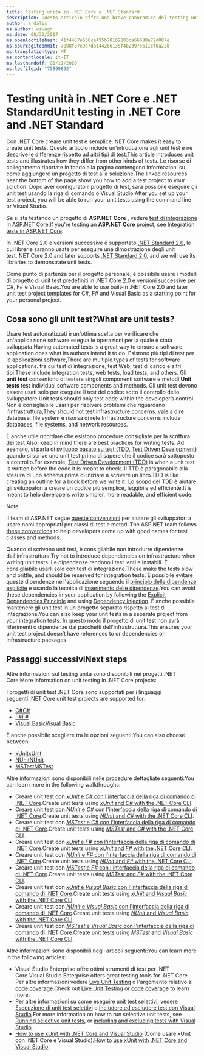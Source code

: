 ```yaml
---
title: Testing unità in .NET Core e .NET Standard
description: Questo articolo offre una breve panoramica del testing unità per i progetti .NET Core e .NET Standard.
author: ardalis
ms.author: wiwagn
ms.date: 08/30/2017
ms.openlocfilehash: 41f4457e636ca495b78109803ca66680e72d007e
ms.sourcegitcommit: 7088f87e9a7da144266135f4b2397e611cf0a228
ms.translationtype: MT
ms.contentlocale: it-IT
ms.lasthandoff: 01/11/2020
ms.locfileid: "75899892"
---
```

# <a name="unit-testing-in-net-core-and-net-standard"></a><span data-ttu-id="d272f-103">Testing unità in .NET Core e .NET Standard</span><span class="sxs-lookup"><span data-stu-id="d272f-103">Unit testing in .NET Core and .NET Standard</span></span>

<span data-ttu-id="d272f-104">Con .NET Core creare unit test è semplice.</span><span class="sxs-lookup"><span data-stu-id="d272f-104">.NET Core makes it easy to create unit tests.</span></span> <span data-ttu-id="d272f-105">Questo articolo include un'introduzione agli unit test e ne descrive le differenze rispetto ad altri tipi di test.</span><span class="sxs-lookup"><span data-stu-id="d272f-105">This article introduces unit tests and illustrates how they differ from other kinds of tests.</span></span> <span data-ttu-id="d272f-106">Le risorse di collegamento riportate in fondo alla pagina contengono informazioni su come aggiungere un progetto di test alla soluzione.</span><span class="sxs-lookup"><span data-stu-id="d272f-106">The linked resources near the bottom of the page show you how to add a test project to your solution.</span></span> <span data-ttu-id="d272f-107">Dopo aver configurato il progetto di test, sarà possibile eseguire gli unit test usando la riga di comando o Visual Studio.</span><span class="sxs-lookup"><span data-stu-id="d272f-107">After you set up your test project, you will be able to run your unit tests using the command line or Visual Studio.</span></span>

<span data-ttu-id="d272f-108">Se si sta testando un progetto di **ASP.NET Core** , vedere [test di integrazione in ASP.NET Core](/aspnet/core/test/integration-tests#test-app-prerequisites).</span><span class="sxs-lookup"><span data-stu-id="d272f-108">If you're testing an **ASP.NET Core** project, see [Integration tests in ASP.NET Core](/aspnet/core/test/integration-tests#test-app-prerequisites).</span></span>

<span data-ttu-id="d272f-109">In .NET Core 2.0 e versioni successive è supportato [.NET Standard 2.0](../../standard/net-standard.md), le cui librerie saranno usate per eseguire una dimostrazione degli unit test.</span><span class="sxs-lookup"><span data-stu-id="d272f-109">.NET Core 2.0 and later supports [.NET Standard 2.0](../../standard/net-standard.md), and we will use its libraries to demonstrate unit tests.</span></span>

<span data-ttu-id="d272f-110">Come punto di partenza per il progetto personale, è possibile usare i modelli di progetto di unit test predefiniti in .NET Core 2.0 e versioni successive per C#, F# e Visual Basic.</span><span class="sxs-lookup"><span data-stu-id="d272f-110">You are able to use built-in .NET Core 2.0 and later unit test project templates for C#, F# and Visual Basic as a starting point for your personal project.</span></span>

## <a name="what-are-unit-tests"></a><span data-ttu-id="d272f-111">Cosa sono gli unit test?</span><span class="sxs-lookup"><span data-stu-id="d272f-111">What are unit tests?</span></span>

<span data-ttu-id="d272f-112">Usare test automatizzati è un'ottima scelta per verificare che un'applicazione software esegua le operazioni per la quale è stata sviluppata.</span><span class="sxs-lookup"><span data-stu-id="d272f-112">Having automated tests is a great way to ensure a software application does what its authors intend it to do.</span></span> <span data-ttu-id="d272f-113">Esistono più tipi di test per le applicazioni software,</span><span class="sxs-lookup"><span data-stu-id="d272f-113">There are multiple types of tests for software applications.</span></span> <span data-ttu-id="d272f-114">tra cui test di integrazione, test Web, test di carico e altri tipi.</span><span class="sxs-lookup"><span data-stu-id="d272f-114">These include integration tests, web tests, load tests, and others.</span></span> <span data-ttu-id="d272f-115">Gli **unit test** consentono di testare singoli componenti software e metodi.</span><span class="sxs-lookup"><span data-stu-id="d272f-115">**Unit tests** test individual software components and methods.</span></span> <span data-ttu-id="d272f-116">Gli unit test devono essere usati solo per eseguire il test del codice sotto il controllo dello sviluppatore.</span><span class="sxs-lookup"><span data-stu-id="d272f-116">Unit tests should only test code within the developer’s control.</span></span> <span data-ttu-id="d272f-117">Non è consigliabile usarli per risolvere problemi che riguardano l'infrastruttura,</span><span class="sxs-lookup"><span data-stu-id="d272f-117">They should not test infrastructure concerns.</span></span> <span data-ttu-id="d272f-118">vale a dire database, file system e risorsa di rete.</span><span class="sxs-lookup"><span data-stu-id="d272f-118">Infrastructure concerns include databases, file systems, and network resources.</span></span> 

<span data-ttu-id="d272f-119">È anche utile ricordare che esistono procedure consigliate per la scrittura dei test.</span><span class="sxs-lookup"><span data-stu-id="d272f-119">Also, keep in mind there are best practices for writing tests.</span></span> <span data-ttu-id="d272f-120">Ad esempio, si parla di [sviluppo basato su test (TDD, Test Driven Development) ](https://deviq.com/test-driven-development/) quando si scrive uno unit test prima di sapere che il codice sarà sottoposto a controllo.</span><span class="sxs-lookup"><span data-stu-id="d272f-120">For example, [Test Driven Development (TDD)](https://deviq.com/test-driven-development/) is when a unit test is written before the code it is meant to check.</span></span> <span data-ttu-id="d272f-121">Il TTD è paragonabile alla stesura di uno schema prima di iniziare a scrivere un libro.</span><span class="sxs-lookup"><span data-stu-id="d272f-121">TDD is like creating an outline for a book before we write it.</span></span> <span data-ttu-id="d272f-122">Lo scopo del TDD è aiutare gli sviluppatori a creare un codice più semplice, leggibile ed efficiente.</span><span class="sxs-lookup"><span data-stu-id="d272f-122">It is meant to help developers write simpler, more readable, and efficient code.</span></span> 

> [!NOTE]
> <span data-ttu-id="d272f-123">lI team di ASP.NET segue [queste convenzioni](https://github.com/dotnet/aspnetcore/wiki/Engineering-guidelines#unit-tests-and-functional-tests) per aiutare gli sviluppatori a usare nomi appropriati per classi di test e metodi.</span><span class="sxs-lookup"><span data-stu-id="d272f-123">The ASP.NET team follows [these conventions](https://github.com/dotnet/aspnetcore/wiki/Engineering-guidelines#unit-tests-and-functional-tests) to help developers come up with good names for test classes and methods.</span></span>

<span data-ttu-id="d272f-124">Quando si scrivono unit test, è consigliabile non introdurre dipendenze dall'infrastruttura.</span><span class="sxs-lookup"><span data-stu-id="d272f-124">Try not to introduce dependencies on infrastructure when writing unit tests.</span></span> <span data-ttu-id="d272f-125">Le dipendenze rendono i test lenti e instabili. È consigliabile usarli solo con test di integrazione.</span><span class="sxs-lookup"><span data-stu-id="d272f-125">These make the tests slow and brittle, and should be reserved for integration tests.</span></span> <span data-ttu-id="d272f-126">È possibile evitare queste dipendenze nell'applicazione seguendo il [principio delle dipendenze esplicite](https://deviq.com/explicit-dependencies-principle/) e usando la tecnica di [inserimento delle dipendenze](/aspnet/core/fundamentals/dependency-injection).</span><span class="sxs-lookup"><span data-stu-id="d272f-126">You can avoid these dependencies in your application by following the [Explicit Dependencies Principle](https://deviq.com/explicit-dependencies-principle/) and using [Dependency Injection](/aspnet/core/fundamentals/dependency-injection).</span></span> <span data-ttu-id="d272f-127">È anche possibile mantenere gli unit test in un progetto separato rispetto ai test di integrazione.</span><span class="sxs-lookup"><span data-stu-id="d272f-127">You can also keep your unit tests in a separate project from your integration tests.</span></span> <span data-ttu-id="d272f-128">In questo modo il progetto di unit test non avrà riferimenti o dipendenze dai pacchetti dell'infrastruttura.</span><span class="sxs-lookup"><span data-stu-id="d272f-128">This ensures your unit test project doesn’t have references to or dependencies on infrastructure packages.</span></span>

## <a name="next-steps"></a><span data-ttu-id="d272f-129">Passaggi successivi</span><span class="sxs-lookup"><span data-stu-id="d272f-129">Next steps</span></span>

<span data-ttu-id="d272f-130">Altre informazioni sul testing unità sono disponibili nei progetti .NET Core:</span><span class="sxs-lookup"><span data-stu-id="d272f-130">More information on unit testing in .NET Core projects:</span></span>

<span data-ttu-id="d272f-131">I progetti di unit test .NET Core sono supportati per i linguaggi seguenti:</span><span class="sxs-lookup"><span data-stu-id="d272f-131">.NET Core unit test projects are supported for:</span></span>

- [<span data-ttu-id="d272f-132">C#</span><span class="sxs-lookup"><span data-stu-id="d272f-132">C#</span></span>](../../csharp/index.yml)
- [<span data-ttu-id="d272f-133">F#</span><span class="sxs-lookup"><span data-stu-id="d272f-133">F#</span></span>](../../fsharp/index.yml)
- [<span data-ttu-id="d272f-134">Visual Basic</span><span class="sxs-lookup"><span data-stu-id="d272f-134">Visual Basic</span></span>](../../visual-basic/index.yml) 

<span data-ttu-id="d272f-135">È anche possibile scegliere tra le opzioni seguenti:</span><span class="sxs-lookup"><span data-stu-id="d272f-135">You can also choose between:</span></span>

- [<span data-ttu-id="d272f-136">xUnit</span><span class="sxs-lookup"><span data-stu-id="d272f-136">xUnit</span></span>](https://xunit.github.io) 
- [<span data-ttu-id="d272f-137">NUnit</span><span class="sxs-lookup"><span data-stu-id="d272f-137">NUnit</span></span>](https://nunit.org)
- [<span data-ttu-id="d272f-138">MSTest</span><span class="sxs-lookup"><span data-stu-id="d272f-138">MSTest</span></span>](https://github.com/Microsoft/testfx-docs)

<span data-ttu-id="d272f-139">Altre informazioni sono disponibili nelle procedure dettagliate seguenti:</span><span class="sxs-lookup"><span data-stu-id="d272f-139">You can learn more in the following walkthroughs:</span></span>

- <span data-ttu-id="d272f-140">Creare unit test con [*xUnit* e *C#* con l'interfaccia della riga di comando di .NET Core](unit-testing-with-dotnet-test.md).</span><span class="sxs-lookup"><span data-stu-id="d272f-140">Create unit tests using [*xUnit* and *C#* with the .NET Core CLI](unit-testing-with-dotnet-test.md).</span></span>
- <span data-ttu-id="d272f-141">Creare unit test con [*NUnit* e *C#* con l'interfaccia della riga di comando di .NET Core](unit-testing-with-nunit.md).</span><span class="sxs-lookup"><span data-stu-id="d272f-141">Create unit tests using [*NUnit* and *C#* with the .NET Core CLI](unit-testing-with-nunit.md).</span></span>
- <span data-ttu-id="d272f-142">Creare unit test con [*MSTest* e *C#* con l'interfaccia della riga di comando di .NET Core](unit-testing-with-mstest.md).</span><span class="sxs-lookup"><span data-stu-id="d272f-142">Create unit tests using [*MSTest* and *C#* with the .NET Core CLI](unit-testing-with-mstest.md).</span></span>
- <span data-ttu-id="d272f-143">Creare unit test con [*xUnit* e *F#* con l'interfaccia della riga di comando di .NET Core](unit-testing-fsharp-with-dotnet-test.md).</span><span class="sxs-lookup"><span data-stu-id="d272f-143">Create unit tests using [*xUnit* and *F#* with the .NET Core CLI](unit-testing-fsharp-with-dotnet-test.md).</span></span>
- <span data-ttu-id="d272f-144">Creare unit test con [*NUnit* e *F#* con l'interfaccia della riga di comando di .NET Core](unit-testing-fsharp-with-nunit.md).</span><span class="sxs-lookup"><span data-stu-id="d272f-144">Create unit tests using [*NUnit* and *F#* with the .NET Core CLI](unit-testing-fsharp-with-nunit.md).</span></span>
- <span data-ttu-id="d272f-145">Creare unit test con [*MSTest* e *F#* con l'interfaccia della riga di comando di .NET Core](unit-testing-fsharp-with-mstest.md).</span><span class="sxs-lookup"><span data-stu-id="d272f-145">Create unit tests using [*MSTest* and *F#* with the .NET Core CLI](unit-testing-fsharp-with-mstest.md).</span></span>
- <span data-ttu-id="d272f-146">Creare unit test con [*xUnit* e *Visual Basic* con l'interfaccia della riga di comando di .NET Core](unit-testing-visual-basic-with-dotnet-test.md).</span><span class="sxs-lookup"><span data-stu-id="d272f-146">Create unit tests using [*xUnit* and *Visual Basic* with the .NET Core CLI](unit-testing-visual-basic-with-dotnet-test.md).</span></span>
- <span data-ttu-id="d272f-147">Creare unit test con [*NUnit* e *Visual Basic* con l'interfaccia della riga di comando di .NET Core](unit-testing-visual-basic-with-nunit.md).</span><span class="sxs-lookup"><span data-stu-id="d272f-147">Create unit tests using [*NUnit* and *Visual Basic* with the .NET Core CLI](unit-testing-visual-basic-with-nunit.md).</span></span>
- <span data-ttu-id="d272f-148">Creare unit test con [*MSTest* e *Visual Basic* con l'interfaccia della riga di comando di .NET Core](unit-testing-visual-basic-with-mstest.md).</span><span class="sxs-lookup"><span data-stu-id="d272f-148">Create unit tests using [*MSTest* and *Visual Basic* with the .NET Core CLI](unit-testing-visual-basic-with-mstest.md).</span></span>

<span data-ttu-id="d272f-149">Altre informazioni sono disponibili negli articoli seguenti:</span><span class="sxs-lookup"><span data-stu-id="d272f-149">You can learn more in the following articles:</span></span>

- <span data-ttu-id="d272f-150">Visual Studio Enterprise offre ottimi strumenti di test per .NET Core.</span><span class="sxs-lookup"><span data-stu-id="d272f-150">Visual Studio Enterprise offers great testing tools for .NET Core.</span></span> <span data-ttu-id="d272f-151">Per altre informazioni vedere [Live Unit Testing](/visualstudio/test/live-unit-testing) o l'argomento relativo al [code coverage](https://github.com/Microsoft/vstest-docs/blob/master/docs/analyze.md#working-with-code-coverage).</span><span class="sxs-lookup"><span data-stu-id="d272f-151">Check out [Live Unit Testing](/visualstudio/test/live-unit-testing) or [code coverage](https://github.com/Microsoft/vstest-docs/blob/master/docs/analyze.md#working-with-code-coverage) to learn more.</span></span>
- <span data-ttu-id="d272f-152">Per altre informazioni su come eseguire unit test selettivi, vedere [Esecuzione di unit test selettivi](selective-unit-tests.md) o [Includere ed escludere test con Visual Studio](/visualstudio/test/live-unit-testing#include-and-exclude-test-projects-and-test-methods).</span><span class="sxs-lookup"><span data-stu-id="d272f-152">For more information on how to run selective unit tests, see [Running selective unit tests](selective-unit-tests.md), or [including and excluding tests with Visual Studio](/visualstudio/test/live-unit-testing#include-and-exclude-test-projects-and-test-methods).</span></span>
- <span data-ttu-id="d272f-153">[How to use xUnit with .NET Core and Visual Studio](https://xunit.github.io/docs/getting-started-dotnet-core.html) (Come usare xUnit con .NET Core e Visual Studio).</span><span class="sxs-lookup"><span data-stu-id="d272f-153">[How to use xUnit with .NET Core and Visual Studio](https://xunit.github.io/docs/getting-started-dotnet-core.html).</span></span>
